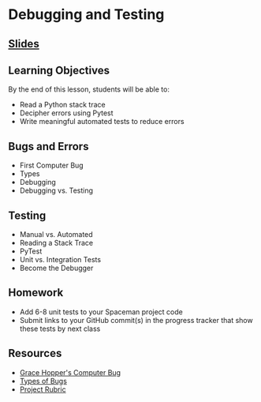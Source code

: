 # Debugging and Testing

## [Slides](https://docs.google.com/presentation/d/16MFAosC-VaPQT_kLTPPwFY0KpoAq4UZ6CKx-Y6Cn1w8/edit?usp=sharing)

## Learning Objectives
By the end of this lesson, students will be able to:
- Read a Python stack trace
- Decipher errors using Pytest
- Write meaningful automated tests to reduce errors


## Bugs and Errors
- First Computer Bug
- Types
- Debugging
- Debugging vs. Testing


## Testing
- Manual vs. Automated
- Reading a Stack Trace
- PyTest
- Unit vs. Integration Tests
- Become the Debugger

## Homework
- Add 6-8 unit tests to your Spaceman project code 
- Submit links to your GitHub commit(s) in the progress tracker that show these tests by next class


## Resources
- [Grace Hopper's Computer Bug]
- [Types of Bugs]
- [Project Rubric]



[Grace Hopper's Computer Bug]: https://www.wired.com/2013/12/googles-doodle-honors-grace-hopper-and-entomology/

[Types of Bugs]: http://www.openbookproject.net/thinkcs/python/english2e/app_a.html

[Project Rubric]: https://docs.google.com/document/d/19m8J8I5ZT66m5x1Q87yr6-CDg_jxBNCVd_a4fSq1xiw/preview

